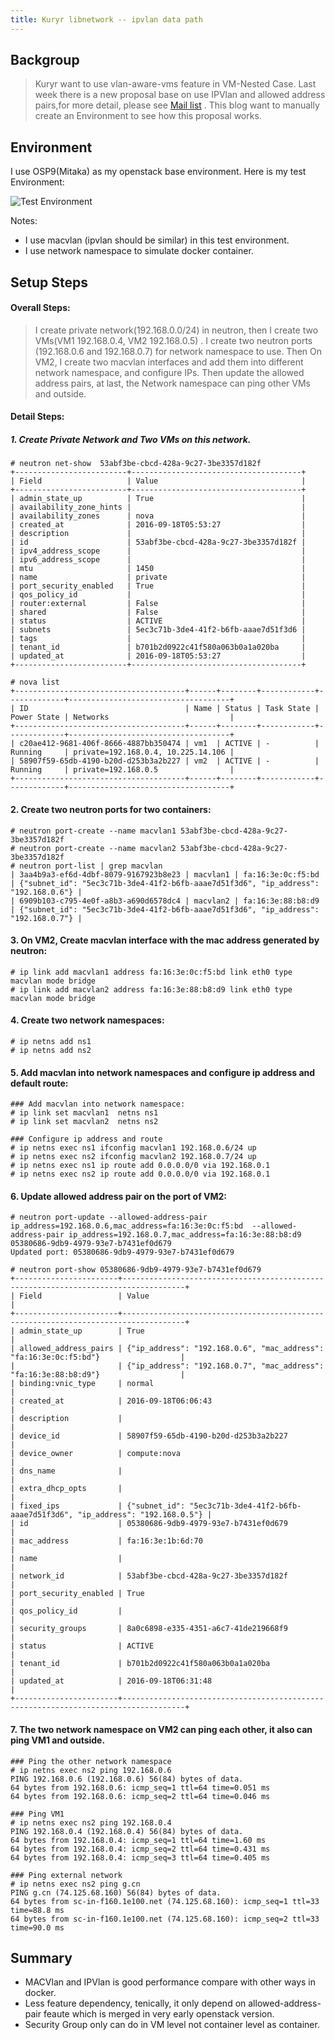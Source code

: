 ```yaml
---
title: Kuryr libnetwork -- ipvlan data path
---
```


## Backgroup

> Kuryr want to use vlan-aware-vms feature in VM-Nested Case. Last week there is a new proposal base on use IPVlan and allowed address pairs,for more detail, please see [Mail list](https://marc.ttias.be/openstack-dev/2016-09/msg00806.php) . This blog want to manually create an Environment to see how this proposal works.

## Environment

I use OSP9(Mitaka) as my openstack base environment. Here is my test Environment:

![Test Environment](https://raw.githubusercontent.com/LipingMao/LipingMao.github.io/master/_posts/picture/2016_09_18_1.png)

Notes:

- I use macvlan (ipvlan should be similar) in this test environment.
- I use network namespace to simulate docker container.


## Setup Steps

#### Overall Steps:

> I create private network(192.168.0.0/24) in neutron, then I create two VMs(VM1 192.168.0.4, VM2 192.168.0.5) . I create two neutron ports (192.168.0.6 and 192.168.0.7) for network namespace to use. Then On VM2, I create two macvlan interfaces and add them into different network namespace, and configure IPs. Then update the allowed address pairs, at last, the Network namespace can ping other VMs and outside.

#### Detail Steps:

##### 1. Create Private Network and Two VMs on this network.

```
# neutron net-show  53abf3be-cbcd-428a-9c27-3be3357d182f
+-------------------------+--------------------------------------+
| Field                   | Value                                |
+-------------------------+--------------------------------------+
| admin_state_up          | True                                 |
| availability_zone_hints |                                      |
| availability_zones      | nova                                 |
| created_at              | 2016-09-18T05:53:27                  |
| description             |                                      |
| id                      | 53abf3be-cbcd-428a-9c27-3be3357d182f |
| ipv4_address_scope      |                                      |
| ipv6_address_scope      |                                      |
| mtu                     | 1450                                 |
| name                    | private                              |
| port_security_enabled   | True                                 |
| qos_policy_id           |                                      |
| router:external         | False                                |
| shared                  | False                                |
| status                  | ACTIVE                               |
| subnets                 | 5ec3c71b-3de4-41f2-b6fb-aaae7d51f3d6 |
| tags                    |                                      |
| tenant_id               | b701b2d0922c41f580a063b0a1a020ba     |
| updated_at              | 2016-09-18T05:53:27                  |
+-------------------------+--------------------------------------+

# nova list
+--------------------------------------+------+--------+------------+-------------+------------------------------------+
| ID                                   | Name | Status | Task State | Power State | Networks                           |
+--------------------------------------+------+--------+------------+-------------+------------------------------------+
| c20ae412-9681-406f-8666-4887bb350474 | vm1  | ACTIVE | -          | Running     | private=192.168.0.4, 10.225.14.106 |
| 58907f59-65db-4190-b20d-d253b3a2b227 | vm2  | ACTIVE | -          | Running     | private=192.168.0.5                |
+--------------------------------------+------+--------+------------+-------------+------------------------------------+
```


#### 2. Create two neutron ports for two containers:

```
# neutron port-create --name macvlan1 53abf3be-cbcd-428a-9c27-3be3357d182f
# neutron port-create --name macvlan2 53abf3be-cbcd-428a-9c27-3be3357d182f
# neutron port-list | grep macvlan
| 3aa4b9a3-ef6d-4dbf-8079-9167923b8e23 | macvlan1 | fa:16:3e:0c:f5:bd | {"subnet_id": "5ec3c71b-3de4-41f2-b6fb-aaae7d51f3d6", "ip_address": "192.168.0.6"} |
| 6909b103-c795-4e0f-a8b3-a690d6578dc4 | macvlan2 | fa:16:3e:88:b8:d9 | {"subnet_id": "5ec3c71b-3de4-41f2-b6fb-aaae7d51f3d6", "ip_address": "192.168.0.7"} |
```


#### 3. On VM2, Create macvlan interface with the mac address generated by neutron:

```
# ip link add macvlan1 address fa:16:3e:0c:f5:bd link eth0 type macvlan mode bridge
# ip link add macvlan2 address fa:16:3e:88:b8:d9 link eth0 type macvlan mode bridge
```


#### 4. Create two network namespaces:

```
# ip netns add ns1
# ip netns add ns2
```


#### 5. Add macvlan into network namespaces and configure ip address and default route:

```
### Add macvlan into network namespace:
# ip link set macvlan1  netns ns1
# ip link set macvlan2  netns ns2

### Configure ip address and route
# ip netns exec ns1 ifconfig macvlan1 192.168.0.6/24 up
# ip netns exec ns2 ifconfig macvlan2 192.168.0.7/24 up
# ip netns exec ns1 ip route add 0.0.0.0/0 via 192.168.0.1
# ip netns exec ns2 ip route add 0.0.0.0/0 via 192.168.0.1
```

#### 6. Update allowed address pair on the port of VM2:

```
# neutron port-update --allowed-address-pair ip_address=192.168.0.6,mac_address=fa:16:3e:0c:f5:bd  --allowed-address-pair ip_address=192.168.0.7,mac_address=fa:16:3e:88:b8:d9 05380686-9db9-4979-93e7-b7431ef0d679
Updated port: 05380686-9db9-4979-93e7-b7431ef0d679

# neutron port-show 05380686-9db9-4979-93e7-b7431ef0d679
+-----------------------+------------------------------------------------------------------------------------+
| Field                 | Value                                                                              |
+-----------------------+------------------------------------------------------------------------------------+
| admin_state_up        | True                                                                               |
| allowed_address_pairs | {"ip_address": "192.168.0.6", "mac_address": "fa:16:3e:0c:f5:bd"}                  |
|                       | {"ip_address": "192.168.0.7", "mac_address": "fa:16:3e:88:b8:d9"}                  |
| binding:vnic_type     | normal                                                                             |
| created_at            | 2016-09-18T06:06:43                                                                |
| description           |                                                                                    |
| device_id             | 58907f59-65db-4190-b20d-d253b3a2b227                                               |
| device_owner          | compute:nova                                                                       |
| dns_name              |                                                                                    |
| extra_dhcp_opts       |                                                                                    |
| fixed_ips             | {"subnet_id": "5ec3c71b-3de4-41f2-b6fb-aaae7d51f3d6", "ip_address": "192.168.0.5"} |
| id                    | 05380686-9db9-4979-93e7-b7431ef0d679                                               |
| mac_address           | fa:16:3e:1b:6d:70                                                                  |
| name                  |                                                                                    |
| network_id            | 53abf3be-cbcd-428a-9c27-3be3357d182f                                               |
| port_security_enabled | True                                                                               |
| qos_policy_id         |                                                                                    |
| security_groups       | 8a0c6898-e335-4351-a6c7-41de219668f9                                               |
| status                | ACTIVE                                                                             |
| tenant_id             | b701b2d0922c41f580a063b0a1a020ba                                                   |
| updated_at            | 2016-09-18T06:31:48                                                                |
+-----------------------+------------------------------------------------------------------------------------+
```

#### 7. The two network namespace on VM2 can ping each other, it also can ping VM1 and outside.

```
### Ping the other network namespace
# ip netns exec ns2 ping 192.168.0.6
PING 192.168.0.6 (192.168.0.6) 56(84) bytes of data.
64 bytes from 192.168.0.6: icmp_seq=1 ttl=64 time=0.051 ms
64 bytes from 192.168.0.6: icmp_seq=2 ttl=64 time=0.046 ms

### Ping VM1
# ip netns exec ns2 ping 192.168.0.4
PING 192.168.0.4 (192.168.0.4) 56(84) bytes of data.
64 bytes from 192.168.0.4: icmp_seq=1 ttl=64 time=1.60 ms
64 bytes from 192.168.0.4: icmp_seq=2 ttl=64 time=0.431 ms
64 bytes from 192.168.0.4: icmp_seq=3 ttl=64 time=0.405 ms

### Ping external network
# ip netns exec ns2 ping g.cn
PING g.cn (74.125.68.160) 56(84) bytes of data.
64 bytes from sc-in-f160.1e100.net (74.125.68.160): icmp_seq=1 ttl=33 time=88.8 ms
64 bytes from sc-in-f160.1e100.net (74.125.68.160): icmp_seq=2 ttl=33 time=90.0 ms
```

## Summary

- MACVlan and IPVlan is good performance compare with other ways in docker.
- Less feature dependency, tenically, it only depend on allowed-address-pair feaute which is merged in very early openstack version.
- Security Group only can do in VM level not container level as container.
